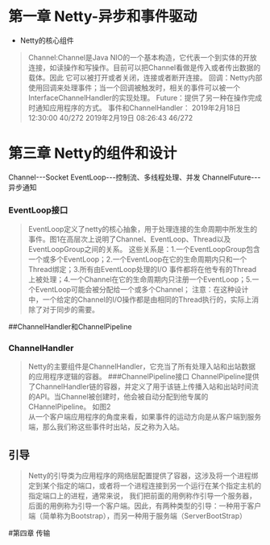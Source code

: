 # 第一章 Netty-异步和事件驱动
- Netty的核心组件
>Channel:Channel是Java NIO的一个基本构造，它代表一个到实体的开放连接，如读操作和写操作。目前可以把Channel看做是传入或者传出数据的载体。因此
它可以被打开或者关闭，连接或者断开连接。
>回调：Netty内部使用回调来处理事件；当一个回调被触发时，相关的事件可以被一个InterfaceChannelHandler的实现处理。
>Future：提供了另一种在操作完成时通知应用程序的方式。
>事件和ChannelHandler：
2019年2月18日 12:30:00 40/272
2019年2月19日 08:26:43 46/272
# 第三章 Netty的组件和设计
Channel---Socket
EventLoop---控制流、多线程处理、并发
ChannelFuture---异步通知
### EventLoop接口
>EventLoop定义了netty的核心抽象，用于处理连接的生命周期中所发生的事件。图1在高层次上说明了Channel、EventLoop、Thread以及EventLoopGroup之间的关系。
这些关系是：1.一个EventLoopGroup包含一个或多个EventLoop；2.一个EventLoop在它的生命周期内只和一个Thread绑定；3.所有由EventLoop处理的I/O
事件都将在他专有的Thread上被处理；4.一个Channel在它的生命周期内只注册一个EventLoop；5.一个EventLoop可能会被分配给一个或多个Channel；
注意：在这种设计中，一个给定的Channel的I/O操作都是由相同的Thread执行的，实际上消除了对于同步的需要。

##ChannelHandler和ChannelPipeline
### ChannelHandler
>Netty的主要组件是ChannelHandler，它充当了所有处理入站和出站数据的应用程序逻辑的容器。
###ChannelPipeline接口
>ChannelPipeline提供了ChannelHandler链的容器，并定义了用于该链上传播入站和出站时间流的API。当Channel被创建时，他会被自动分配到他专属的CHannelPipeline。 如图2   
>从一个客户端应用程序的角度来看，如果事件的运动方向是从客户端到服务端，那么我们称这些事件时出站，反之称为入站。
## 引导
>Netty的引导类为应用程序的网络层配置提供了容器，这涉及将一个进程绑定到某个指定的端口，或者将一个进程连接到另一个运行在某个指定主机的指定端口上的进程，通常来说，
我们把前面的用例称作引导一个服务器，后面的用例称为引导一个客户端。因此，有两种类型的引导：一种用于客户端（简单称为Bootstrap），而另一种用于服务端（ServerBootStrap）

#第四章 传输



